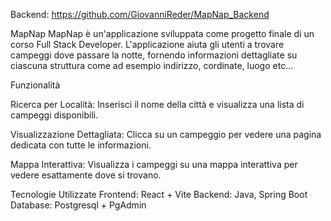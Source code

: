Backend:
        https://github.com/GiovanniReder/MapNap_Backend


MapNap
MapNap è un'applicazione sviluppata come progetto finale di un corso Full Stack Developer. L'applicazione aiuta gli utenti a trovare campeggi dove passare la notte, fornendo informazioni dettagliate su ciascuna struttura come ad esempio indirizzo, cordinate, luogo etc...

Funzionalità

Ricerca per Località: 
                        Inserisci il nome della città  e visualizza una lista di campeggi disponibili.

Visualizzazione Dettagliata: 
                        Clicca su un campeggio per vedere una pagina dedicata con tutte le informazioni.

Mappa Interattiva:
                         Visualizza i campeggi su una mappa interattiva per vedere esattamente dove si trovano.


 Tecnologie Utilizzate
Frontend: React + Vite
Backend: Java, Spring Boot
Database: Postgresql + PgAdmin

